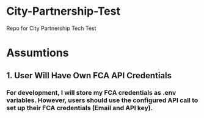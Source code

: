 # City-Partnership-Test
Repo for City Partnership Tech Test

# Assumtions
## 1. User Will Have Own FCA API Credentials
### For development, I will store my FCA credentials as .env variables. However, users should use the configured API call to set up their FCA credentials (Email and API key).